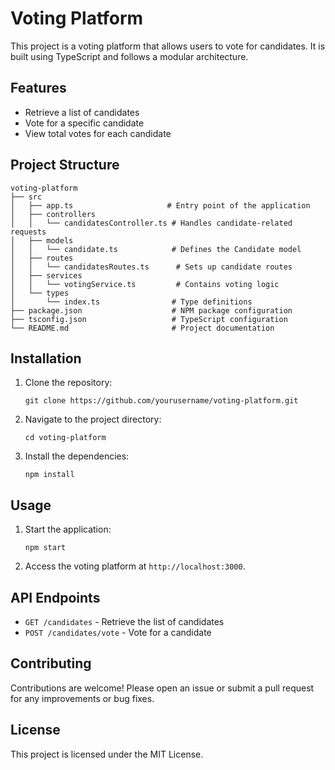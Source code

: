 # Voting Platform

This project is a voting platform that allows users to vote for candidates. It is built using TypeScript and follows a modular architecture.

## Features

- Retrieve a list of candidates
- Vote for a specific candidate
- View total votes for each candidate

## Project Structure

```
voting-platform
├── src
│   ├── app.ts                     # Entry point of the application
│   ├── controllers
│   │   └── candidatesController.ts # Handles candidate-related requests
│   ├── models
│   │   └── candidate.ts            # Defines the Candidate model
│   ├── routes
│   │   └── candidatesRoutes.ts      # Sets up candidate routes
│   ├── services
│   │   └── votingService.ts         # Contains voting logic
│   └── types
│       └── index.ts                # Type definitions
├── package.json                    # NPM package configuration
├── tsconfig.json                   # TypeScript configuration
└── README.md                       # Project documentation
```

## Installation

1. Clone the repository:
   ```
   git clone https://github.com/yourusername/voting-platform.git
   ```
2. Navigate to the project directory:
   ```
   cd voting-platform
   ```
3. Install the dependencies:
   ```
   npm install
   ```

## Usage

1. Start the application:
   ```
   npm start
   ```
2. Access the voting platform at `http://localhost:3000`.

## API Endpoints

- `GET /candidates` - Retrieve the list of candidates
- `POST /candidates/vote` - Vote for a candidate

## Contributing

Contributions are welcome! Please open an issue or submit a pull request for any improvements or bug fixes.

## License

This project is licensed under the MIT License.